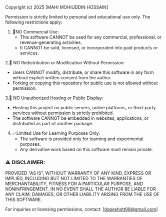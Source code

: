 Copyright (c) 2025 [MAHI MOHIUDDIN HOSSAIN]

Permission is strictly limited to personal and educational use only. 
The following restrictions apply:

1. 🚫NO Commercial Use:  
   - This software CANNOT be used for any commercial, professional, 
     or revenue-generating activities.
   - It CANNOT be sold, licensed, or incorporated into paid products 
     or services.

2.🚫 NO Redistribution or Modification Without Permission:  
   - Users CANNOT modify, distribute, or share this software in any 
     form without explicit written consent from the author.
   - Forking or copying this repository for public use is not allowed 
     without permission.

3.🚫 NO Unauthorized Hosting or Public Display:  
   - Hosting this project on public servers, online platforms, or third-party 
     services without permission is strictly prohibited.
   - The software CANNOT be embedded in websites, applications, or 
     distributed as part of another package.

4. ✅Limited Use for Learning Purposes Only:  
   - The software is provided only for learning and experimental purposes.
   - Any derivative work based on this software must remain private.

### ⚠ DISCLAIMER:
PROVIDED "AS IS", WITHOUT WARRANTY OF ANY KIND, EXPRESS OR
IMPLIED, INCLUDING BUT NOT LIMITED TO THE WARRANTIES OF MERCHANTABILITY, 
FITNESS FOR A PARTICULAR PURPOSE, AND NONINFRINGEMENT. IN NO EVENT SHALL THE 
AUTHOR BE LIABLE FOR ANY CLAIM, DAMAGES, OR OTHER LIABILITY ARISING FROM 
THE USE OF THIS SOFTWARE.

For inquiries or licensing permissions, contact: [dopeshott99@gmail.com]

